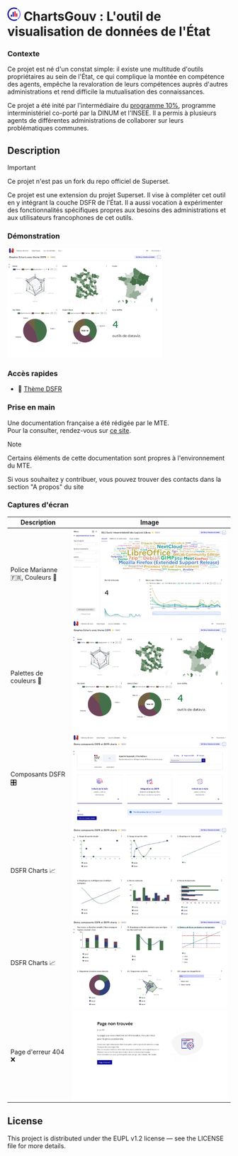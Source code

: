 # <img src="./images/logo.png" width="30"> ChartsGouv : L'outil de visualisation de données de l'État  


### Contexte
Ce projet est né d'un constat simple: il existe une multitude d'outils propriétaires au sein de l'État, ce qui complique la montée en compétence des agents, empêche la revaloration de leurs compétences auprès d'autres administrations et rend difficile la mutualisation des connaissances.  

Ce projet a été inité par l'intermédiaire du [programme 10%](https://www.10pourcent.etalab.gouv.fr/), programme interministériel co-porté par la DINUM et l'INSEE. Il a permis à plusieurs agents de différentes administrations de collaborer sur leurs problématiques communes.
  
## Description
> [!IMPORTANT]  
> Ce projet n'est pas un fork du repo officiel de Superset.  

Ce projet est une extension du projet Superset. Il vise à compléter cet outil en y intégrant la couche DSFR de l'État. Il a aussi vocation à expérimenter des fonctionnalités spécifiques propres aux besoins des administrations et aux utilisateurs francophones de cet outils.


### Démonstration
<a href="https://www.youtube.com/watch?v=0o1JbSbwoM8" title="Regarder sur YouTube">
    <img src="./images/screenshots/demo_graphes_echarts.png" width="350" alt="Regarder sur YouTube">
</a>

### Accès rapides
- :art: [Thème DSFR](./superset-dsfr/)

### Prise en main
Une documentation française a été rédigée par le MTE.  
Pour la consulter, rendez-vous sur [ce site](https://snum.gitlab-pages.din.developpement-durable.gouv.fr/ds/gd3ia/offre-dataviz-documentation/).  
> [!NOTE]  
> Certains éléments de cette documentation sont propres à l'environnement du MTE.  
> 
Si vous souhaitez y contribuer, vous pouvez trouver des contacts dans la section "A propos" du site

### Captures d'écran

| Description | Image |
| --- | --- |
|Police Marianne :fr:, Couleurs :art:|![demo_sill](/images/screenshots/demo_sill.png)|
|Palettes de couleurs :art:|![demo_graphes_echarts](/images/screenshots/demo_graphes_echarts.png)|
|Composants DSFR :control_knobs:|![demo_dsfr1](/images/screenshots/demo_dsfr1.png)|
|DSFR Charts :chart_with_upwards_trend:|![demo_dsfr_chart1.png](/images/screenshots/demo_dsfr_chart1.png)|
|DSFR Charts :chart_with_upwards_trend:|![demo_dsfr_chart2.png](/images/screenshots/demo_dsfr_chart2.png)|
|Page d'erreur 404 :x:|![error404](/images/screenshots/error404.png)|

## License
This project is distributed under the EUPL v1.2 license — see the LICENSE file for more details.
